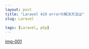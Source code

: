```yaml
---
layout: post
title: "Laravel 419 errorの解決方法は"
slug: Laravel

tags: [Laravel, php]
---
```


[img-001](/assets/img/laravel/sidebar-bg.jpg)
